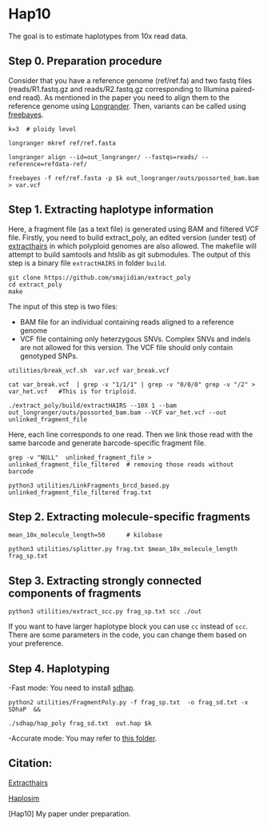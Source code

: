 Hap10 
======




The goal is to estimate haplotypes from 10x read data.


## Step 0. Preparation procedure 

Consider that you have a reference genome (ref/ref.fa) and two fastq files (reads/R1.fastq.gz and reads/R2.fastq.gz corresponding to Illumina paired-end read). As mentioned in the paper you need to align them to the reference genome using [Longrander]((https://support.10xgenomics.com/genome-exome/software/pipelines/latest/installation)). Then, variants can be called using [freebayes](https://github.com/ekg/freebayes).

```
k=3  # ploidy level

longranger mkref ref/ref.fasta

longranger align --id=out_longranger/ --fastqs=reads/ --reference=refdata-ref/

freebayes -f ref/ref.fasta -p $k out_longranger/outs/possorted_bam.bam  > var.vcf
```


## Step 1. Extracting haplotype information

Here, a fragment file (as a text file) is generated using BAM and filtered VCF file. Firstly, you need to build extract_poly, an edited version (under test) of [extracthairs](https://github.com/vibansal/HapCUT2) in which polyploid genomes are also allowed. The makefile will attempt to build samtools and htslib as git submodules. The output of this step is a binary file `extractHAIRS` in folder `build`. 

```
git clone https://github.com/smajidian/extract_poly
cd extract_poly
make 
```

The input of this step is two files: 

- BAM file for an individual containing reads aligned to a reference genome
- VCF file containing only heterzygous SNVs. Complex SNVs and indels are not allowed for this version. The VCF file should only contain genotyped SNPs.


```
utilities/break_vcf.sh  var.vcf var_break.vcf

cat var_break.vcf  | grep -v "1/1/1" | grep -v "0/0/0" grep -v "/2" > var_het.vcf   #This is for triploid. 

./extract_poly/build/extractHAIRS --10X 1 --bam out_longranger/outs/possorted_bam.bam --VCF var_het.vcf --out unlinked_fragment_file
```

Here, each line corresponds to one read. Then we link those read with the same barcode and generate barcode-specific fragment file.
```
grep -v "NULL"  unlinked_fragment_file > unlinked_fragment_file_filtered  # removing those reads without barcode

python3 utilities/LinkFragments_brcd_based.py  unlinked_fragment_file_filtered frag.txt
```




## Step 2.  Extracting molecule-specific fragments


```
mean_10x_molecule_length=50      # kilobase

python3 utilities/splitter.py frag.txt $mean_10x_molecule_length frag_sp.txt 
```


## Step 3.  Extracting strongly connected components of fragments

```
python3 utilities/extract_scc.py frag_sp.txt scc ./out
```
If you want to have larger haplotype block you can use `cc` instead of `scc`. There are some parameters in the code, you can change them based on your preference.




## Step 4.  Haplotyping 

-Fast mode: You need to install [sdhap](https://sourceforge.net/projects/sdhap/).

```
python2 utilities/FragmentPoly.py -f frag_sp.txt  -o frag_sd.txt -x SDhaP  &&

./sdhap/hap_poly frag_sd.txt  out.hap $k 
```

-Accurate mode: You may refer to [this folder](https://github.com/smajidian/Hap10/tree/master/accurate_mode).










## Citation:

[Extracthairs](https://github.com/vibansal/HapCUT2)

[Haplosim](https://github.com/EhsanMotazedi/Haplosim)

[Hap10] My paper under preparation.






